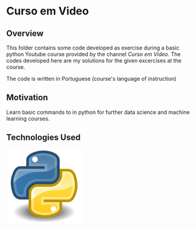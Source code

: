 # Curso em Video
## Overview
This folder contains some code developed as exercise during a basic python Youtube course provided by the channel *Curso em Video*.
The codes developed here are my solutions for the given excercises at the course.

The code is written in Portuguese (course's language of instruction)

## Motivation
Learn basic commands to in python for further data science and machine learning courses.

## Technologies Used
<img src="/images/python.png" height="200">
